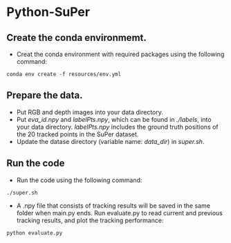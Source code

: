 # Python-SuPer

## Create the conda environmemt.
* Creat the conda environment with required packages using the following command:
```
conda env create -f resources/env.yml
```
## Prepare the data.
* Put RGB and depth images into your data directory.
* Put *eva_id.npy* and *labelPts.npy*, which can be found in *./labels*, into your data directory. *labelPts.npy* includes the ground truth positions of the 20 tracked points in the SuPer dataset.
* Update the datase directory (variable name: *data_dir*) in *super.sh*.
## Run the code
* Run the code using the following command:
```
./super.sh
```
* A .npy file that consists of tracking results will be saved in the same folder when main.py ends. Run evaluate.py to read current and previous tracking results, and plot the tracking performance:
```
python evaluate.py
```
